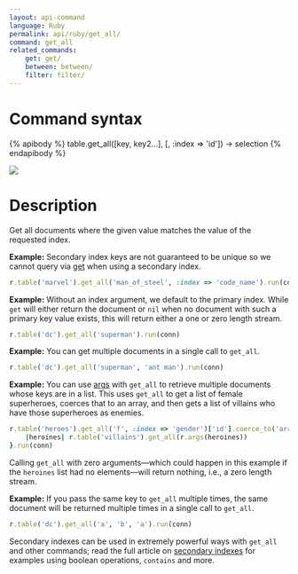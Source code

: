 ```yaml
---
layout: api-command
language: Ruby
permalink: api/ruby/get_all/
command: get_all
related_commands:
    get: get/
    between: between/
    filter: filter/
---
```


# Command syntax #

{% apibody %}
table.get_all([key, key2...], [, :index => 'id']) &rarr; selection
{% endapibody %}

<img src="/assets/images/docs/api_illustrations/get-all.png" class="api_command_illustration" />

# Description #

Get all documents where the given value matches the value of the requested index.

__Example:__ Secondary index keys are not guaranteed to be unique so we cannot query via [get](/api/ruby/get/) when using a secondary index.

```rb
r.table('marvel').get_all('man_of_steel', :index => 'code_name').run(conn)
```

__Example:__ Without an index argument, we default to the primary index. While `get` will either return the document or `nil` when no document with such a primary key value exists, this will return either a one or zero length stream.

```rb
r.table('dc').get_all('superman').run(conn)
```

__Example:__ You can get multiple documents in a single call to `get_all`.

```rb
r.table('dc').get_all('superman', 'ant man').run(conn)
```

__Example:__ You can use [args](/api/ruby/args/) with `get_all` to retrieve multiple documents whose keys are in a list. This uses `get_all` to get a list of female superheroes, coerces that to an array, and then gets a list of villains who have those superheroes as enemies.

```rb
r.table('heroes').get_all('f', :index => 'gender')['id'].coerce_to('array').do {
    |heroines| r.table('villains').get_all(r.args(heroines))
}.run(conn)
```

Calling `get_all` with zero arguments&mdash;which could happen in this example if the `heroines` list had no elements&mdash;will return nothing, i.e., a zero length stream.

__Example:__ If you pass the same key to `get_all` multiple times, the same document will be returned multiple times in a single call to `get_all`.

```rb
r.table('dc').get_all('a', 'b', 'a').run(conn)
```

Secondary indexes can be used in extremely powerful ways with `get_all` and other commands; read the full article on [secondary indexes](/docs/secondary-indexes) for examples using boolean operations, `contains` and more.
